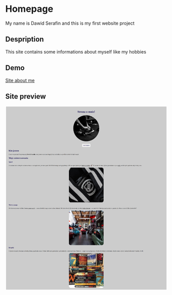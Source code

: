 # Homepage
My name is Dawid Serafin and this is my first website project
## Despription
This site contains some informations about myself like my hobbies
## Demo
[Site about me](https://piastq.github.io/Homepage/)
## Site preview
![Site screen](https://raw.githubusercontent.com/PIASTq/Homepage/main/img/site-screen.png)

